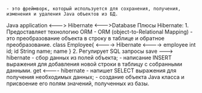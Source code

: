 	- это фреймворк, который используется для сохранения, получения, изменения и удаления Java объектов из БД.
Java application <---> Hibernate <--->Database
Плюсы  Hibernate:
	1. Предоставляет технологию ORM
		-  ORM (object-to-Relational Mapping) - это преобразование объекта в строку в таблице и обратное преобразование. 
			class Employee{   <----> Hibernate <----> employee
				int id;                                                        id
				String name;                                            name
			}
	2. Регулирует SQL запросы
			 save ---> hibernate
			 - сбор данных из полей объекта;
			 - написание INSERT выражения для добавления новой строки в таблицу с собранными данными.
			 get <---- hibernate
			- напишет SELECT выражения для получения необходимых данных;
			- создание объекта Java класса и присвоение его полям значений, полученных  из базы.